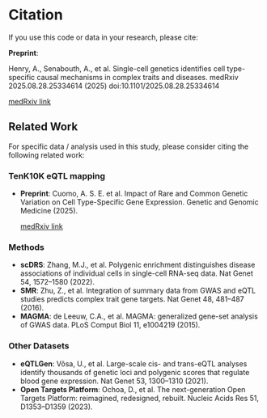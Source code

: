 # Citation

If you use this code or data in your research, please cite:

**Preprint**:

Henry, A., Senabouth, A., et al. Single-cell genetics identifies cell type-specific causal mechanisms in complex traits and diseases. medRxiv 2025.08.28.25334614 (2025) doi:10.1101/2025.08.28.25334614

[medRxiv link](https://www.medrxiv.org/content/10.1101/2025.08.28.25334614v1)

## Related Work

For specific data / analysis used in this study, please consider citing the following related work:

### TenK10K eQTL mapping
- **Preprint**: Cuomo, A. S. E. et al. Impact of Rare and Common Genetic Variation on Cell Type-Specific Gene Expression. Genetic and Genomic Medicine (2025).

  [medRxiv link](https://www.medrxiv.org/content/10.1101/2025.03.20.25324352v1)

### Methods
- **scDRS**: Zhang, M.J., et al. Polygenic enrichment distinguishes disease associations of individual cells in single-cell RNA-seq data. Nat Genet 54, 1572–1580 (2022).
- **SMR**: Zhu, Z., et al. Integration of summary data from GWAS and eQTL studies predicts complex trait gene targets. Nat Genet 48, 481–487 (2016).
- **MAGMA**: de Leeuw, C.A., et al. MAGMA: generalized gene-set analysis of GWAS data. PLoS Comput Biol 11, e1004219 (2015).

### Other Datasets
- **eQTLGen**: Võsa, U., et al. Large-scale cis- and trans-eQTL analyses identify thousands of genetic loci and polygenic scores that regulate blood gene expression. Nat Genet 53, 1300–1310 (2021).
- **Open Targets Platform**: Ochoa, D., et al. The next-generation Open Targets Platform: reimagined, redesigned, rebuilt. Nucleic Acids Res 51, D1353–D1359 (2023).
